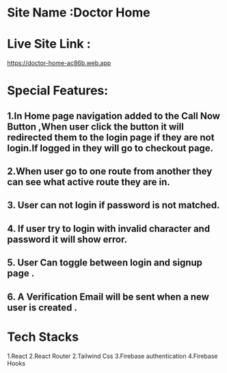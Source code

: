 # Site Name :Doctor Home

# Live Site Link : 
https://doctor-home-ac86b.web.app

# Special Features:

## 1.In Home page navigation added to the Call Now Button ,When user click the button it will redirected them to the login page if they are not login.If logged in they will go to checkout page.

## 2.When user go to one route from another they can see what active route they are in. 

## 3. User can not login if password is not matched. 

## 4. If user try to login with invalid character and password it will show error.

## 5. User Can toggle between login and signup page .

## 6. A Verification Email will be sent when a new user is created .

# Tech Stacks

1.React 
2.React Router
2.Tailwind Css
3.Firebase authentication
4.Firebase Hooks

